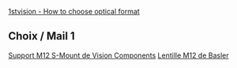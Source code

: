 
[1stvision - How to choose optical format](https://www.1stvision.com/machine-vision-solutions/2017/08/how-does-a-lens-optical-format-relate-to-machine-vision-cameras.html)

## Choix / Mail 1

[Support M12 S-Mount de Vision Components](https://eu.mouser.com/ProductDetail/Vision-Components/MIPI-LHLD12?qs=Znm5pLBrcAJI2%252BzumslyRA%3D%3D)
[Lentille M12 de Basler](https://eu.mouser.com/ProductDetail/Basler/2000036374?qs=j%252B1pi9TdxUYj8aO%2F4VEzsw%3D%3D)
